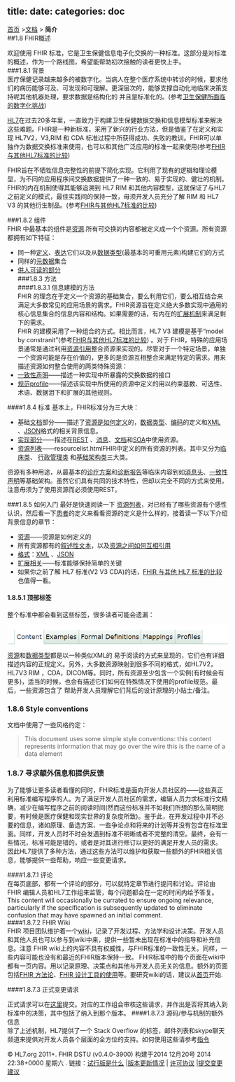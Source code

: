 title: 
date: 
categories: doc
---		

  [首页](../home/index.html) >[文档](documentation.html) > **简介**	
##1.8  FHIR概述

欢迎使用 FHIR 标准，它是卫生保健信息电子化交换的一种标准。这部分是对标准的概述，作为一个路线图，希望能帮助初次接触的读者更快上手。   
###1.8.1  背景  
医疗保健记录越来越多的被数字化。当病人在整个医疗系统中转诊的时候，要求他们的病历能够可及、可发现和可理解。更深层次的，能够支撑自动化地临床决策支持呢其他机器处理，要求数据是结构化的 并且是标准化的。(参考[卫生保健所面临的数字化挑战](change.html))

[HL7](http://hl7.org/)在过去20多年里，一直致力于构建卫生保健数据交换和信息模型标准来解决这些难题。FHIR是一种新标准，采用了新兴的行业方法，但是借鉴了在定义和实现 HL7V2，V3,RIM 和 CDA 标准过程中所获得成功、失败的教训。FHIR可以单独作为数据交换标准来使用，也可以和其他广泛应用的标准一起来使用(参考[FHIR与其他HL7标准的比较](comparison.html))   

FHIR旨在不牺牲信息完整性的前提下简化实现。它利用了现有的逻辑和理论模型，为不同的应用程序间交换数据提供了一种一致的、易于实现的、健壮的机制。FHIR的内在机制使得其能够追溯到 HL7 RIM 和其他内容模型，这就保证了与HL7之前定义的模式，最佳实践间的保持一致，毋须开发人员充分了解 RIM 和 HL7 V3 的其他衍生制品。(参考[FHIR与其他HL7标准的比较](comparison.html))    

###1.8.2  组件  
FHIR 中最基本的组件是[资源](resources.html).所有可交换的内容都被定义成一个个资源。所有资源都拥有如下特征：  
* 同一种[定义](resources.html)、[表达](formats.html)它们以及从[数据类型](datatypes.html)(最基本的可重用元素)构建它们的方式   
* 同样的[元数据](resources.html#metadata)集合   
* [供人可读的部分](narrative.html)   
###1.8.3  方法   
####1.8.3.1  信息建模的方法   
FHIR 的理念在于定义一个资源的基础集合，要么利用它们，要么相互结合来满足大多数常见的应用场景的需求。FHIR资源旨在定义绝大多数实现中通用的核心信息集合的信息内容和结构。如果需要的话，有内在的[扩展机制](extensibility.html)来满足剩下的需求。  
FHIR 的建模采用了一种组合的方式。相比而言，HL7 V3 建模是基于“model by constranit”(参考[FHIR与其他HL7标准的比较](comparison.html)) 。对于 FHIR，特殊的应用场景通常是通过利用[资源引用](references.html)整合资源来实现的。尽管对于一个特定场景，单独一个资源可能是存在价值的，更多的是资源互相整合来满足特定的需求。用来描述资源如何整合使用的两类特殊资源：  
* [一致性声明](../infra/conformance.html)——描述一种实现中所暴露的交换数据的接口
* [规范profile](../infra/profile.html)——描述该实现中所使用的资源中定义的用以约束基数、可选性、术语、数据泪下和扩展的其他规则。

####1.8.4 标准
基本上，FHIR标准分为三大块：  
* 基础[文档](documentation.html)部分——描述了[资源是如何定义](resources.html)的，[数据类型](datatypes.html)、[编码](terminologies.html)的定义和[XML](xml.html) 、[JSON](json.html)格式的相关背景信息。  
* [实现部分](../impl/implementation)——描述在[REST](../impl/http.html) 、[消息](../impl/messaging.html)、[文档](../impl/documents.html)和[SOA](../impl/services.html)中使用资源。 
* [资源列表](resourcelist.html)——resourcelist.htmlFHIR中定义的所有资源的列表。其中又分为[临床类](../clin/clinical.html)、 [行政管理类](../admin/administration.html) 和[基础架构类](../infra/infrastructure.html)三大类。 

资源有多种用途，从最基本的[诊疗方案](../clin/careplan.html)和[诊断报告](../clin/diagnosticreport.html)等临床内容到如[消息头](../infra/messageheader.html)、[一致性声明](../infra/conformance.html)等基础架构。虽然它们具有共同的技术特性，但却以完全不同的方式来使用。注意毋须为了使用资源而必须使用REST。 

###1.8.5 如何入门
最好是快速阅读一下 [资源列表](resourcelist.html)，对已经有了哪些资源有个感性认识，然后看一下[患者](../clin/patient.html)的定义来看看资源的定义是什么样的，接着读一下以下介绍背景信息的章节：
*  [资源](resources.html)——资源是如何定义的  
*  所有资源都有的[叙述性文本](narrative.html)，以及[资源之间如何互相引用](references.html)   
*  [格式](formats.html)：[XML](xml.html) 、[JSON](json.html)
*  [扩展相关](extensibility.html)——标准能够保持简单的关键
*  如果你之前了解 HL7 标准(V2 V3 CDA)的话，[FHIR 与其他 HL7 标准的比较](comparison.html)也值得一看。 
#### 1.8.5.1 顶部标签
整个标准中都会看到这些标签，很多读者可能会遗漏：

![](../material/header-tabs.png)  
[资源](resources.html)和[数据类型](datatypes.html)都是以一种类似XML的 易于阅读的方式来呈现的，它们也有详细描述内容的正规定义。另外，大多数资源映射到很多不同的格式，如HL7V2，HL7V3 RIM ，CDA，DICOM等。同时，所有资源至少包含一个实例(有时候会有更多)，适当的时候，也会有描述它们如何在特殊情况下使用的profile规范。最后，一些资源包含了 帮助开发人员理解它们背后的设计原理的小贴士/备注。  
### 1.8.6 Style conventions
文档中使用了一些风格约定：
>This document uses some simple style conventions: this content represents information that may go over the wire this is the name of a data element    

### 1.8.7 寻求额外信息和提供反馈   
为了能够让更多读者看懂的同时，FHIR标准是面向开发人员社区的——这些真正利用标准编写程序的人。为了满足开发人员社区的需求，编辑人员力求标准行文精确，减少在编写程序之前的阅读时间(然而这份标准并不如我们所想的那么简明扼要，有时候是医疗保健和现实世界的复杂度所致)。鉴于此，在开发过程中并不必要的信息，诸如原理、备选方案、一些争论点和将来的计划等并没有包含在标准里面。同样，开发人员时不时会发遇到标准不明晰或者不完整的清空。最终，会有一些情况，标准可能是错的，或者是对其进行修订以更好的满足开发人员的需求。  
因此HL7提供了多种方法，通过这些方法可以维护和获取一些额外的FHIR相关信息，能够提供一些帮助，响应一些变更请求。  

####1.8.7.1 评论  
在每页底部，都有一个评论的部分，可以就特定章节进行提问和讨论。评论由 FHIR 编辑人员和HL7工作组来监管，每个问题都会在一定的时间内给予答复。This content will occasionally be currated to ensure ongoing relevance, particularly if the specification is subsequently updated to eliminate confusion that may have spawned an initial comment.   
####1.8.7.2  FHIR Wiki  
FHIR 项目团队维护着一个[wiki](http://wiki.hl7.org/index.php?title=FHIR)，记录了开发过程、方法学和设计决策。开发人员和其他人员也可以参与到wiki中来，提供一些暂未出现在标准中的指导和补充信息。注意 FHIR wiki上的内容不具有权威性，与FHIR标准的一致性无关。同样，一些内容可能也没有和最近的FHIR版本保持一致。 
FHIR标准中的每个页面在wiki中都有一页内容。用以记录原理、决策点和其他与开发人员无关的信息。额外的页面包括[FHIR 方法论](http://wiki.hl7.org/index.php?title=FHIR_Development_Process)、[FHIR 设计工具的使用](http://wiki.hl7.org/index.php?title=FHIR_Guide_to_Authoring_Resources)等。要研究wiki的话，建议从[首页](http://wiki.hl7.org/index.php?title=FHIR)开始.   

####1.8.7.3 正式变更请求   

正式请求可以在[这里](http://gforge.hl7.org/gf/project/fhir/tracker/?action=TrackerItemAdd&tracker_id=677)提交。对应的工作组会审核这些请求，并作出是否将其纳入到标准中的决策，其中包括了纳入到那个版本。 
####1.8.7.3 源码/参与机制的额外信息   
除了上述机制，HL7提供了一个 Stack Overflow 的标签，邮件列表和skype聊天频道来提供对开发人员各个层面的全方位的支持。如何使用这些请参考[指令](http://wiki.hl7.org/index.php?title=FHIR#More_help_and_Asking_Questions)

&copy; HL7.org 2011+. FHIR DSTU (v0.4.0-3900) 构建于2014  12月20号 2014 22:38+0000 星期六 . 
  链接：[试行版是什么](http://hl7.org/implement/standards/fhir/dstu.htmll) |[版本更新情况](http://hl7.org/implement/standards/fhir/history.htmll) | [许可协议](http://hl7.org/implement/standards/fhir/license.htmll) |[提交变更建议](http://gforge.hl7.org/gf/project/fhir/tracker/?action=TrackerItemAdd&tracker_id=677)